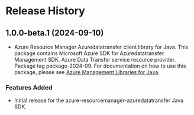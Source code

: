# Release History

## 1.0.0-beta.1 (2024-09-10)

- Azure Resource Manager Azuredatatransfer client library for Java. This package contains Microsoft Azure SDK for Azuredatatransfer Management SDK. Azure Data Transfer service resource provider. Package tag package-2024-09. For documentation on how to use this package, please see [Azure Management Libraries for Java](https://aka.ms/azsdk/java/mgmt).
### Features Added

- Initial release for the azure-resourcemanager-azuredatatransfer Java SDK.
